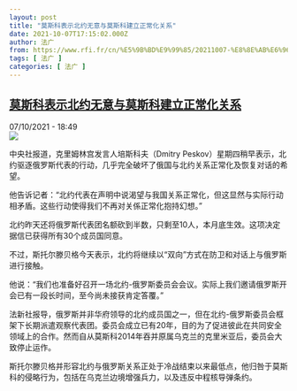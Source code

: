 ```yaml
---
layout: post
title: "莫斯科表示北约无意与莫斯科建立正常化关系"
date: 2021-10-07T17:15:02.000Z
author: 法广
from: https://www.rfi.fr/cn/%E5%9B%BD%E9%99%85/20211007-%E8%8E%AB%E6%96%AF%E7%A7%91%E8%A1%A8%E7%A4%BA%E5%8C%97%E7%BA%A6%E6%97%A0%E6%84%8F%E4%B8%8E%E8%8E%AB%E6%96%AF%E7%A7%91%E5%BB%BA%E7%AB%8B%E6%AD%A3%E5%B8%B8%E5%8C%96%E5%85%B3%E7%B3%BB
tags: [ 法广 ]
categories: [ 法广 ]
---
```

<!--1633626902000-->
[莫斯科表示北约无意与莫斯科建立正常化关系](https://www.rfi.fr/cn/%E5%9B%BD%E9%99%85/20211007-%E8%8E%AB%E6%96%AF%E7%A7%91%E8%A1%A8%E7%A4%BA%E5%8C%97%E7%BA%A6%E6%97%A0%E6%84%8F%E4%B8%8E%E8%8E%AB%E6%96%AF%E7%A7%91%E5%BB%BA%E7%AB%8B%E6%AD%A3%E5%B8%B8%E5%8C%96%E5%85%B3%E7%B3%BB)
------

<div>
<div>07/10/2021 - 18:49</div><img src="https://s.rfi.fr/media/display/a560ed1a-7daf-11eb-ac2f-005056a98db9/AP21028604775823.jpg"><div >                    <p>中央社报道，克里姆林宫发言人培斯科夫（Dmitry Peskov）星期四稍早表示，北约驱逐俄罗斯代表的行动，几乎完全破坏了俄国与北约关系正常化及恢复对话的希望。</p><p>他告诉记者：“北约代表在声明中说渴望与我国关系正常化，但这显然与实际行动相矛盾。这些行动使得我们不再对关係正常化抱持幻想。”</p><p>北约昨天还将俄罗斯代表团名额砍到半数，只剩至10人，本月底生效。这项决定据信已获得所有30个成员国同意。</p><p>不过，斯托尔滕贝格今天表示，北约将继续以“双向”方式在防卫和对话上与俄罗斯进行接触。</p><p>他说：“我们也准备好召开一场北约-俄罗斯委员会会议。实际上我们邀请俄罗斯开会已有一段长时间，至今尚未接获肯定答覆。”</p><p>法新社报导，俄罗斯并非华府领导的北约成员国之一，但在北约-俄罗斯委员会框架下长期派遣观察代表团。委员会成立已有20年，目的为了促进彼此在共同安全领域上的合作。然而自从莫斯科2014年吞并原属乌克兰的克里米亚后，委员会大致停止运作。</p><p>斯托尔滕贝格并形容北约与俄罗斯关系正处于冷战结束以来最低点，他归咎于莫斯科的侵略行为，包括在乌克兰边境增强兵力，以及违反中程核导弹条约。</p>                                            <div data-selfpromo-newsletter>    </div>    <div data-selfpromo-app>    </div>                </div>
</div>
